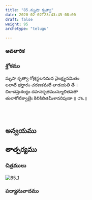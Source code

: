 ```yaml
---
title: "85.మృషా కృత్వా"
date: 2020-02-02T23:43:45-08:00
draft: false
weight: 95
archetype: "telugu"

---
```


### అవతారిక


### శ్లోకము

మృషా కృత్వా గోత్రస్ఖలనమథ వైలక్ష్యనమితం
<br/>లలాటే భర్తారం చరణకమలే తాడయతి తే ।
<br/>చిరాదన్తఃశల్యం దహనకృతమున్మూలితవతా
<br/>తులాకోటిక్వాణైః కిలికిలితమీశానరిపుణా ॥ ౮౬॥
<br/>

<br/><br/>

## అన్వయము 


## తాత్పర్యము 

### చిత్రములు 

![85_1](/images/sl/manual/SL_V85.jpg)

### పద్యానువాదము
